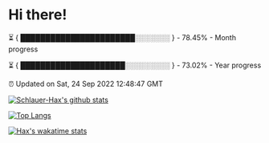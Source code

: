 # Hi there!

⏳ { ███████████████████████░░░░░░░ } - 78.45% - Month progress

⏳ { █████████████████████░░░░░░░░░ } - 73.02% - Year progress

⏰ Updated on Sat, 24 Sep 2022 12:48:47 GMT


[![Schlauer-Hax's github stats](https://github-readme-stats.vercel.app/api?username=Schlauer-Hax&show_icons=true&theme=dark&count_private=true)](https://github.com/Schlauer-Hax)


[![Top Langs](https://github-readme-stats.vercel.app/api/top-langs/?username=Schlauer-Hax&layout=compact&theme=dark)](https://github.com/Schlauer-Hax?tab=repositories)


[![Hax's wakatime stats](https://github-readme-stats.vercel.app/api/wakatime?username=Hax&theme=dark)](https://wakatime.com/@Hax)

